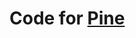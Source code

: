 # Code for [Pine](https://chrome.google.com/webstore/devconsole/g13196882209739694749/baeiokmmffgpffnllhheeeajmekgmbje/edit/package?hl=en_US)

